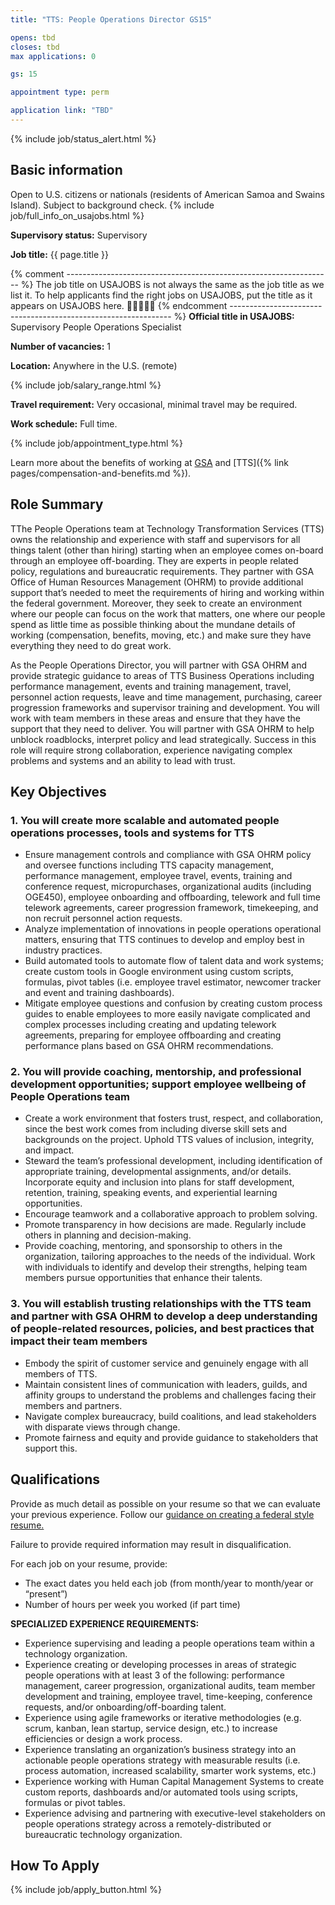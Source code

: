 ```yaml
---
title: "TTS: People Operations Director GS15"

opens: tbd
closes: tbd
max applications: 0

gs: 15

appointment type: perm

application link: "TBD"
---
```


{% include job/status_alert.html %}

## Basic information

Open to U.S. citizens or nationals (residents of American Samoa and Swains
Island). Subject to background check. {% include job/full_info_on_usajobs.html %}

**Supervisory status:** Supervisory

**Job title:** {{ page.title }}

{% comment ------------------------------------------------------------------ %}
The job title on USAJOBS is not always the same as the job title as we list it.
To help applicants find the right jobs on USAJOBS, put the title as it appears
on USAJOBS here.
🔻🔻🔻🔻🔻
{% endcomment --------------------------------------------------------------- %}
**Official title in USAJOBS:** Supervisory People Operations Specialist

**Number of vacancies:** 1

**Location:** Anywhere in the U.S. (remote)

{% include job/salary_range.html %}

**Travel requirement:**
Very occasional, minimal travel may be required.

**Work schedule:**
Full time.

{% include job/appointment_type.html %}

Learn more about the benefits of working at [GSA](https://www.gsa.gov/portal/category/26702)
and [TTS]({% link pages/compensation-and-benefits.md %}).

## Role Summary

TThe People Operations team at Technology Transformation Services (TTS) owns the
relationship and experience with staff and supervisors for all things talent
(other than hiring) starting when an employee comes on-board through an employee
off-boarding. They are experts in people related policy, regulations and
bureaucratic requirements. They partner with GSA Office of Human Resources
Management (OHRM) to provide additional support that’s needed to meet the
requirements of hiring and working within the federal government. Moreover,
they seek to create an environment where our people can focus on the work that
matters, one where our people spend as little time as possible thinking about
the mundane details of working (compensation, benefits, moving, etc.) and make
sure they have everything they need to do great work.

As the People Operations Director, you will partner with GSA OHRM and provide
strategic guidance to areas of TTS Business Operations including performance
management, events and training management, travel, personnel action requests,
leave and time management, purchasing, career progression frameworks and
supervisor training and development. You will work with team members in these
areas and ensure that they have the support that they need to deliver. You will
partner with GSA OHRM to help unblock roadblocks, interpret policy and lead
strategically. Success in this role will require strong collaboration,
experience navigating complex problems and systems and an ability to lead with
trust.

## Key Objectives

### 1. You will create more scalable and automated people operations processes, tools and systems for TTS

- Ensure management controls and compliance with GSA OHRM policy and oversee
  functions including TTS capacity management, performance management, employee
  travel, events, training and conference request, micropurchases,
  organizational audits (including OGE450), employee onboarding and offboarding,
  telework and full time telework agreements, career progression framework,
  timekeeping, and non recruit personnel action requests. 
- Analyze implementation of innovations in people operations operational
  matters, ensuring that TTS continues to develop and employ best in industry
  practices. 
- Build automated tools to automate flow of talent data and work systems; create
  custom tools in Google environment using custom scripts, formulas, pivot
  tables (i.e. employee travel estimator, newcomer tracker and event and
  training dashboards).
- Mitigate employee questions and confusion by creating custom process guides to
  enable employees to more easily navigate complicated and complex processes
  including creating and updating telework agreements, preparing for employee
  offboarding and creating performance plans based on GSA OHRM recommendations.

### 2. You will provide coaching, mentorship, and professional development opportunities; support employee wellbeing of People Operations team

- Create a work environment that fosters trust, respect, and collaboration,
  since the best work comes from including diverse skill sets and backgrounds on
  the project. Uphold TTS values of inclusion, integrity, and impact. 
- Steward the team’s professional development, including identification of
  appropriate training, developmental assignments, and/or details. Incorporate
  equity and inclusion into plans for staff development, retention, training,
  speaking events, and experiential learning opportunities. 
- Encourage teamwork and a collaborative approach to problem solving.
- Promote transparency in how decisions are made. Regularly include others in
  planning and decision-making. 
- Provide coaching, mentoring, and sponsorship to others in the organization,
  tailoring approaches to the needs of the individual. Work with individuals to
  identify and develop their strengths, helping team members pursue
  opportunities that enhance their talents.

### 3. You will establish trusting relationships with the TTS team and partner with GSA OHRM to develop a deep understanding of people-related resources, policies, and best practices that impact their team members

- Embody the spirit of customer service and genuinely engage with all members of
  TTS.
- Maintain consistent lines of communication with leaders, guilds, and affinity
  groups to understand the problems and challenges facing their members and
  partners.
- Navigate complex bureaucracy, build coalitions, and lead stakeholders with
  disparate views through change.
- Promote fairness and equity and provide guidance to stakeholders that support
  this.

## Qualifications

Provide as much detail as possible on your resume so that we can evaluate your
previous experience. Follow our [guidance on creating a federal style resume.](https://join.tts.gsa.gov/resume/)

Failure to provide required information may result in disqualification.

For each job on your resume, provide:

- The exact dates you held each job (from month/year to month/year or “present”)
- Number of hours per week you worked (if part time)

**SPECIALIZED EXPERIENCE REQUIREMENTS:**

- Experience supervising and leading a people operations team within a technology organization.
- Experience creating or developing processes in areas of strategic people operations with at least 3 of the following: performance management, career progression, organizational audits, team member development and training, employee travel, time-keeping, conference requests, and/or onboarding/off-boarding talent.
- Experience using agile frameworks or iterative methodologies (e.g. scrum, kanban, lean startup, service design, etc.) to increase efficiencies or design a work process.
- Experience translating an organization’s business strategy into an actionable people operations strategy with measurable results (i.e. process automation, increased scalability, smarter work systems, etc.)
- Experience working with Human Capital Management Systems to create custom reports, dashboards and/or automated tools using scripts, formulas or pivot tables.
- Experience advising and partnering with executive-level stakeholders on people operations strategy across a remotely-distributed or bureaucratic technology organization.

## How To Apply

{% include job/apply_button.html %}
